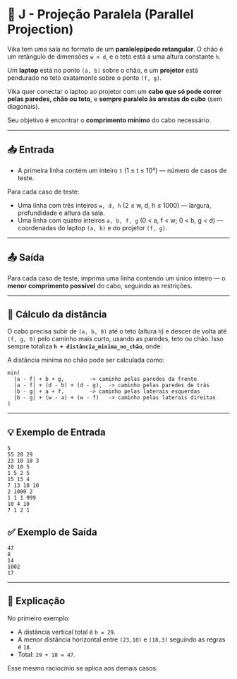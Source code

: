 # 📐 J - Projeção Paralela (Parallel Projection)

Vika tem uma sala no formato de um **paralelepípedo retangular**. O chão é um retângulo de dimensões `w × d`, e o teto está a uma altura constante `h`.

Um **laptop** está no ponto `(a, b)` sobre o chão, e um **projetor** está pendurado no teto exatamente sobre o ponto `(f, g)`.

Vika quer conectar o laptop ao projetor com um **cabo que só pode correr pelas paredes, chão ou teto**, e **sempre paralelo às arestas do cubo** (sem diagonais).

Seu objetivo é encontrar o **comprimento mínimo** do cabo necessário.

---

## 📥 Entrada

- A primeira linha contém um inteiro `t` (1 ≤ t ≤ 10⁴) — número de casos de teste.

Para cada caso de teste:

- Uma linha com três inteiros `w, d, h` (2 ≤ w, d, h ≤ 1000) — largura, profundidade e altura da sala.
- Uma linha com quatro inteiros `a, b, f, g` (0 < a, f < w; 0 < b, g < d) — coordenadas do laptop `(a, b)` e do projetor `(f, g)`.

---

## 📤 Saída

Para cada caso de teste, imprima uma linha contendo um único inteiro — o **menor comprimento possível** do cabo, seguindo as restrições.

---

## 🧮 Cálculo da distância

O cabo precisa subir de `(a, b, 0)` até o teto (altura `h`) e descer de volta até `(f, g, 0)` pelo caminho mais curto, usando as paredes, teto ou chão. Isso sempre totaliza **`h + distância_minima_no_chão`**, onde:

A distância mínima no chão pode ser calculada como:

```
min(
  |a - f| + b + g,        -> caminho pelas paredes da frente
  |a - f| + (d - b) + (d - g),  -> caminho pelas paredes de trás
  |b - g| + a + f,        -> caminho pelas laterais esquerdas
  |b - g| + (w - a) + (w - f)   -> caminho pelas laterais direitas
)
```

---

## 💡 Exemplo de Entrada

```
5
55 20 29
23 10 18 3
20 10 5
1 5 2 5
15 15 4
7 13 10 10
2 1000 2
1 1 1 999
10 4 10
7 1 2 1
```

## ✅ Exemplo de Saída

```
47
8
14
1002
17
```

---

## 🧠 Explicação

No primeiro exemplo:

- A distância vertical total é `h = 29`.
- A menor distância horizontal entre `(23,10)` e `(18,3)` seguindo as regras é `18`.
- Total: `29 + 18 = 47`.

Esse mesmo raciocínio se aplica aos demais casos.
